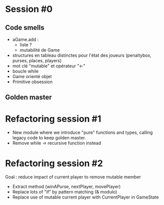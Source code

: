 # Session #0

## Code smells

* aGame.add : 
    * liste ?
    * mutabilité de Game
* structures en tableau distinctes pour l'état des joueurs (penaltybox, purses, places, players)
* mot clé "mutable" et opérateur "<-"
* boucle while
* Game orienté objet
* Primitive obsession

## Golden master

# Refactoring session #1

* New module where we introduce "pure" functions and types, calling legacy code to keep golden master.
* Remove while -> recursive function instead

# Refactoring session #2

Goal : reduce impact of current player to remove mutable member

* Extract method (winAPurse, nextPlayer, movePlayer)
* Replace lots of "if" by pattern matching (& modulo)
* Replace use of mutable current player with CurrentPlayer in GameState